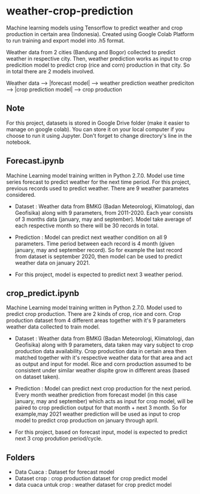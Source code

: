 # weather-crop-prediction
Machine learning models using Tensorflow to predict weather and crop production in certain area (Indonesia).
Created using Google Colab Platform to run training and export model into .h5 format.

Weather data from 2 cities (Bandung and Bogor) collected to predict weather in respective city. Then, weather prediction works as input to crop predicition model to predict crop (rice and corn) production in that city. So in total there are 2 models involved.

Weather data --> |forecast model| --> weather prediction
weather prediciton --> |crop prediction model| --> crop production

## Note
For this project, datasets is stored in Google Drive folder (make it easier to manage on google colab). You can store it on your local computer if you choose to run it using Jupyter. Don't forget to change directory's line in the notebook.

## Forecast.ipynb
Machine Learning model training written in Python 2.7.0. Model use time series forecast to predict weather for the next time period. For this project, previous records used to predict weather. There are 9 weather parametes considered. 

- Dataset : Weather data from BMKG (Badan Meteorologi, Klimatologi, dan Geofisika) along with 9 parameters, from 2011-2020. Each year consists of 3 months data (january, may and september). Model take average of each respective month so there will be 30 records in total.

- Prediction : Model can predict next weather condition on all 9 parameters. Time period between each record is 4 month (given january, may and september record). So for example the last record from dataset is september 2020, then model can be used to predict weather data on january 2021.

- For this project, model is expected to predict next 3 weather period.

## crop_predict.ipynb
Machine Learning model training written in Python 2.7.0. Model used to predict crop production. There are 2 kinds of crop, rice and corn. Crop production dataset from 4 different areas together with it's 9 parameters weather data collected to train model. 

- Dataset : Weather data from BMKG (Badan Meteorologi, Klimatologi, dan Geofisika) along with 9 parameters, data taken may vary subject to crop production data availability. Crop production data in certain area then matched together with it's respective weather data for that area and act as output and input for model. Rice and corn production assumed to be consistent under similar weather dispite grow in different areas (based on dataset taken).

- Prediction : Model can predict next crop production for the next period. Every month weather prediction from forecast model (in this case january, may and september) which acts as input for crop model, will be paired to crop prediction output for that month + next 3 month. So for example,may 2021 weather prediction will be used as input to crop model to predict crop production on january through april.

- For this project, based on forecast input, model is expected to predict next 3 crop prodution period/cycle.

## Folders
- Data Cuaca : Dataset for forecast model
- Dataset crop : crop production dataset for crop predict model
- data cuaca untuk crop : weather dataset for crop predict model
